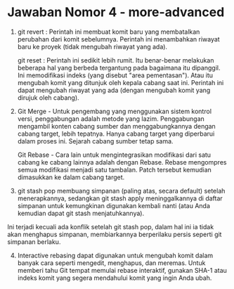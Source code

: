 # Jawaban Nomor 4 - more-advanced

1. git revert : Perintah ini membuat komit baru yang membatalkan perubahan dari komit sebelumnya. Perintah ini menambahkan riwayat baru ke proyek (tidak mengubah riwayat yang ada).

   git reset : Perintah ini sedikit lebih rumit. Itu benar-benar melakukan beberapa hal yang berbeda tergantung pada bagaimana itu dipanggil. Ini memodifikasi indeks (yang disebut "area pementasan"). Atau itu mengubah komit yang ditunjuk oleh kepala cabang saat ini. Perintah ini dapat mengubah riwayat yang ada (dengan mengubah komit yang dirujuk oleh cabang).

2. Git Merge - Untuk pengembang yang menggunakan sistem kontrol versi, penggabungan adalah metode yang lazim. Penggabungan mengambil konten cabang sumber dan menggabungkannya dengan cabang target, lebih tepatnya. Hanya cabang target yang diperbarui dalam proses ini. Sejarah cabang sumber tetap sama.

   Git Rebase - Cara lain untuk mengintegrasikan modifikasi dari satu cabang ke cabang lainnya adalah dengan Rebase. Rebase mengompres semua modifikasi menjadi satu tambalan. Patch tersebut kemudian dimasukkan ke dalam cabang target.

3. git stash pop membuang simpanan (paling atas, secara default) setelah menerapkannya, sedangkan git stash apply meninggalkannya di daftar simpanan untuk kemungkinan digunakan kembali nanti (atau Anda kemudian dapat git stash menjatuhkannya).

Ini terjadi kecuali ada konflik setelah git stash pop, dalam hal ini ia tidak akan menghapus simpanan, membiarkannya berperilaku persis seperti git simpanan berlaku.

4. Interactive rebasing dapat digunakan untuk mengubah komit dalam banyak cara seperti mengedit, menghapus, dan meremas. Untuk memberi tahu Git tempat memulai rebase interaktif, gunakan SHA-1 atau indeks komit yang segera mendahului komit yang ingin Anda ubah.
